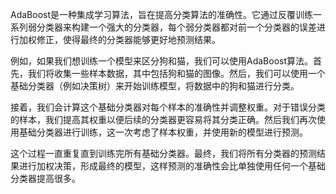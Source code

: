 AdaBoost是一种集成学习算法，旨在提高分类算法的准确性。它通过反覆训练一系列弱分类器来构建一个强大的分类器，每个弱分类器都对前一个分类器的误差进行加权修正，使得最终的分类器能够更好地预测结果。

例如，如果我们想训练一个模型来区分狗和猫，我们可以使用AdaBoost算法。首先，我们将收集一些样本数据，其中包括狗和猫的图像。然后，我们可以使用一个基础分类器（例如决策树）来开始训练模型，将数据中的狗和猫进行分类。

接着，我们会计算这个基础分类器对每个样本的准确性并调整权重。对于错误分类的样本，我们提高其权重以便后续的分类器更容易将其分类正确。然后我们再次使用基础分类器进行训练，这一次考虑了样本权重，并使用新的模型进行预测。

这个过程一直重复直到训练完所有基础分类器。最终，我们将所有分类器的预测结果进行加权决策，形成最终的模型，这样预测的准确性会比单独使用任何一个基础分类器提高很多。